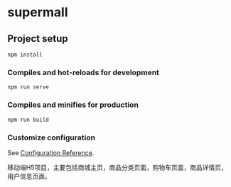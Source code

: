 # supermall

## Project setup
```
npm install
```

### Compiles and hot-reloads for development
```
npm run serve
```

### Compiles and minifies for production
```
npm run build
```

### Customize configuration
See [Configuration Reference](https://cli.vuejs.org/config/).

移动端H5项目，主要包括商城主页，商品分类页面，购物车页面，商品详情页，用户信息页面。
